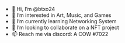 - 👋 Hi, I’m @btxo24 
- 👀 I’m interested in Art, Music, and Games
- 🌱 I’m currently learning Networking System
- 💞️ I’m looking to collaborate on a NFT project 
- 📫 Reach me via discord: A COW #7022

<!---
btxo24/btxo24 is a ✨ special ✨ repository because its `README.md` (this file) appears on your GitHub profile.
You can click the Preview link to take a look at your changes.
--->

